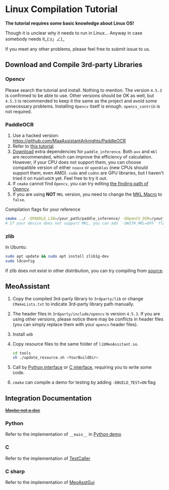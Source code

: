 # Linux Compilation Tutorial

**The tutorial requires some basic knowledge about Linux OS!**

Though it is unclear why it needs to run in Linux... Anyway in case somebody needs it_(:з」∠)_

If you meet any other problems, please feel free to submit issue to us.

## Download and Compile 3rd-party Libraries

### Opencv

Please search the tutorial and install. Nothing to mention. The version `4.5.3` is confirmed to be able to use. Other versions should be OK as well, but `4.5.3` is recommended to keep it the same as the project and avoid some unnecessary problems. Installing `Opencv` itself is enough. `opencv_contrib` is not required.

### PaddleOCR

1. Use a hacked version: <https://github.com/MaaAssistantArknights/PaddleOCR>
2. Refer to [this tutorial](https://github.com/MaaAssistantArknights/PaddleOCR/blob/release/2.5/deploy/cpp_infer/readme.md).
3. [Download](https://paddleinference.paddlepaddle.org.cn/master/user_guides/download_lib.html) extra dependencies for `paddle_inference`. Both `avx` and `mkl` are recommended, which can improve the efficiency of calculation. However, if your CPU does not support them, you can choose compatible version of either `noavx` or `openblas` (new CPUs should support them, even AMD). `cuda` and `cudnn` are GPU libraries, but I haven't tried it on `PaddleOCR` yet. Feel free to try it out.
4. If `cmake` cannot find `Opencv`, you can try editing [the finding path of Opencv](https://github.com/MaaAssistantArknights/PaddleOCR/blob/release/2.5/deploy/cpp_infer/CMakeLists.txt#L49).
5. If you are using **NOT** `MKL` version, you need to change the [MKL Macro](https://github.com/MaaAssistantArknights/PaddleOCR/blob/release/2.5/deploy/cpp_infer/src/args.cpp#L24) to `false`.

Compilation flags for your reference

```bash
cmake ../ -DPADDLE_LIB=/your_path/paddle_inference/ -DOpenCV_DIR=/your_path_to_opencv/ -DWITH_STATIC_LIB=OFF -DBUILD_SHARED=ON
# If your device does not support MKL, you can add `-DWITH_MKL=OFF` flag, and download corresponding PaddlePaddle version.
```

### zlib

In Ubuntu:

```bash
sudo apt update && sudo apt install zlib1g-dev
sudo ldconfig
```

If zlib does not exist in other distribution, you can try compiling from [source](https://github.com/madler/zlib).

## MeoAssistant

1. Copy the compiled 3rd-party library to `3rdparty/lib` or change `CMakeLists.txt` to indicate 3rd-party library path manually.
2. The header files in `3rdparty/include/opencv` is version `4.5.3`. If you are using other versions, please notice there may be conflicts in header files (you can simply replace them with your `opencv` header files).
3. Install `adb`
4. Copy resource files to the same folder of `libMeoAssitant.so`.

    ```sh
    cd tools
    sh ./update_resource.sh <YourBuildDir>
    ```

5. Call by [Python interface](https://github.com/MaaAssistantArknights/MaaAssistantArknights/src/Python/interface.py) or [C interface](https://github.com/MaaAssistantArknights/MaaAssistantArknights/include/AsstCaller.h), requiring you to write some code.
6. `cmake` can compile a demo for testing by adding `-DBUILD_TEST=ON` flag

## Integration Documentation

[~~Maybe not a doc~~](https://github.com/MistEO/MeoAssistantArknights/wiki)

### Python

Refer to the implementation of `__main__` in [Python demo](https://github.com/MaaAssistantArknights/MaaAssistantArknights/src/Python/sample.py)

### C

Refer to the implementation of [TestCaller](https://github.com/MaaAssistantArknights/MaaAssistantArknights/tools/TestCaller/main.cpp)

### C sharp

Refer to the implementation of [MeoAsstGui](https://github.com/MaaAssistantArknights/MaaAssistantArknights/src/MeoAsstGui/Helper/AsstProxy.cs)
